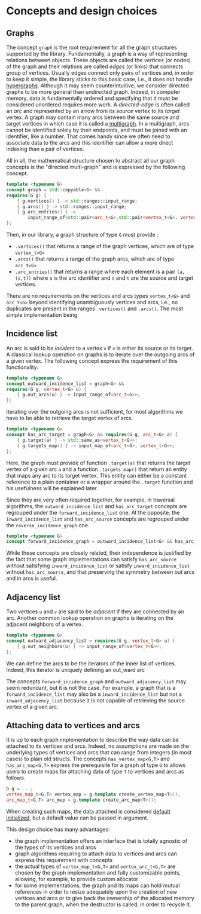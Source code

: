 # Concepts and design choices

## Graphs

The concept `graph` is the root requirement for all the graph structures supported by the library.
Fundamentally, a graph is a way of representing relations between objects. 
These objects are called the *vertices* (or nodes) of the graph and their relations are called *edges* (or links) that connects group of vertices. Usually edges connect only pairs of vertices and, in order to keep it simple, the library sticks to this basic case, i.e., it does not handle [hypergraphs](https://en.wikipedia.org/wiki/Hypergraph). Although it may seem counterintuitive, we consider directed graphs to be more general than undirected graph. Indeed, in computer memory, data is fundamentally ordered and specifying that it must be considered unordered requires more work. A *directed-edge* is often called an *arc* and represented by an arrow from its *source* vertex to its *target* vertex. A graph may contain many arcs between the same source and target vertices in which case it is called a [multigraph](https://en.wikipedia.org/wiki/Multigraph). In a multigraph, arcs cannot be identified solely by their endpoints, and must be joined with an identifier, like a number. That comes handy since we often need to associate data to the arcs and this identifier can allow a more direct indexing than a pair of vertices.

All in all, the mathematical structure chosen to abstract all our graph concepts is the "directed multi-graph" and is expressed by the following concept.
```cpp
template <typename G>
concept graph = std::copyable<G> &&
requires(G g) {
    { g.vertices() } -> std::ranges::input_range;
    { g.arcs() } -> std::ranges::input_range;
    { g.arc_entries() } -> 
        input_range_of<std::pair<arc_t<G>,std::pair<vertex_t<G>, vertex_t<G>>>>;
};
```
Then, in our library, a graph structure of type `G` must provide :
- `.vertices()` that returns a range of the graph vertices, which are of type `vertex_t<G>` 
- `.arcs()` that returns a range of the graph arcs, which are of type `arc_t<G>`
- `.arc_entries()` that returns a range where each element is a pair `(a,(s,t))` where `a` is the arc identifier and `s` and `t` are the source and target vertices.

There are no requirements on the vertices and arcs types `vertex_t<G>` and `arc_t<G>` beyond identifying unambiguously vertices and arcs, i.e., no duplicates are present in the ranges `.vertices()` and `.arcs()`. The most simple implementation being 


## Incidence list

An arc is said to be *incident* to a vertex `v` if `v` is either its source or its target. A classical lookup operation on graphs is to iterate over the outgoing arcs of a given vertex. The following concept express the requirement of this functionality.

```cpp
template <typename G>
concept outward_incidence_list = graph<G> &&
requires(G g, vertex_t<G> u) {
    { g.out_arcs(u) } -> input_range_of<arc_t<G>>;
};
```
Iterating over the outgoing arcs is not sufficient, for most algorithms we have to be able to retrieve the target vertex of arcs.  
```cpp
template <typename G>
concept has_arc_target = graph<G> && requires(G g, arc_t<G> a) {
    { g.target(a) } -> std::same_as<vertex_t<G>>;
    { g.targets_map() } -> input_map_of<arc_t<G>, vertex_t<G>>;
};
```
Here, the graph must provide of function `.target(a)` that returns the target vertex of a given arc `a` and a function `.targets_map()` that return an entity that maps any arc to its target vertex. This entity can either be a constant reference to a plain container or a wrapper around the `.target` function and his usefulness will be explained later.
<!-- TODO : link to map_view and prefetching -->
Since they are very often required together, for example, in traversal algorithms, the `outward_incidence_list` and `has_arc_target` concepts are regrouped under the `forward_incidence_list` one.
At the opposite, the `inward_incidence_list` and `has_arc_source` concepts are regrouped under the `reverse_incidence_graph` one.
```cpp
template <typename G>
concept forward_incidence_graph = outward_incidence_list<G> && has_arc_target<G>;
```
While these concepts are closely related, their independence is justified by the fact that some graph implementations can satisfy `has_arc_source` without satisfying `inward_incidence_list` or satisfy `inward_incidence_list` without `has_arc_source`, and that preserving the symmetry between out arcs and in arcs is useful.
 
## Adjacency list

Two vertices `u` and `v` are said to be *adjacent* if they are connected by an arc. Another common lookup operation on graphs is iterating on the adjacent neighbors of a vertex.
```cpp
template <typename G>
concept outward_adjacency_list = requires(G g, vertex_t<G> u) {
    { g.out_neighbors(u) } -> input_range_of<vertex_t<G>>;
};
```
We can define the arcs to be the iterators of the inner list of vertices. Indeed, this iterator is uniquely defining an out_ward arc

The concepts `forward_incidence_graph` and `outward_adjacency_list` may seem redundant, but it is not the case.
For example, a graph that is a `forward_incidence_list` may also be a `inward_incidence_list` but not a `inward_adjacency_list` because it is not capable of retrieving the source vertex of a given arc.

## Attaching data to vertices and arcs

It is up to each graph implementation to describe the way data can be attached to its vertices and arcs. Indeed, no assumptions are made on the underlying types of vertices and arcs that can range from integers (in most cases) to plain old structs. The concepts `has_vertex_map<G,T>` and `has_arc_map<G,T>` express the prerequisite for a graph of type `G` to allows users to create maps for attaching data of type `T` to vertices and arcs as follows.
```cpp
G g = ...;
vertex_map_t<G,T> vertex_map = g.template create_vertex_map<T>();
arc_map_t<G,T> arc_map = g.template create_arc_map<T>();
```
When creating such maps, the data attached is considered [default initialized](https://en.cppreference.com/w/cpp/language/default_initialization), but a default value can be passed in argument.

This design choice has many advantages:
- the graph implementation offers an interface that is totally agnostic of the types of its vertices and arcs
- graph algorithms requiring to attach data to vertices and arcs can express this requirement with concepts
- the actual types of `vertex_map_t<G,T>` and `vertex_arc_t<G,T>` are chosen by the graph implementation and fully customizable points, allowing, for example, to provide custom allocator
- for some implementations, the graph and its maps can hold mutual references in order to resize adequately upon the creation of new vertices and arcs or to give back the ownership of the allocated memory to the parent graph, when the destructor is called, in order to recycle it.

